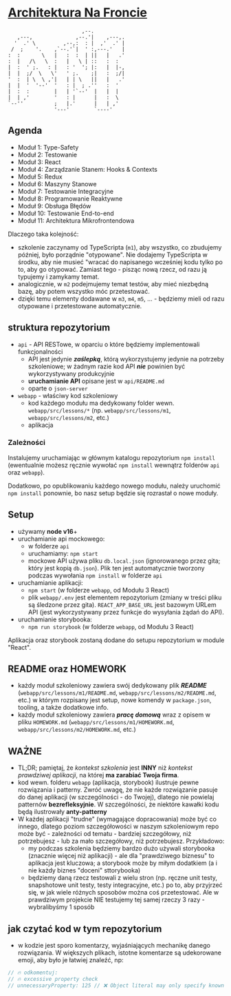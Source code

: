 # [Architektura Na Froncie](https://architekturanafroncie.pl)

```
                        ,--.           
   ,---,              ,--.'|    ,---,. 
  '  .' \         ,--,:  : |  ,'  .' | 
 /  ;    '.    ,`--.'`|  ' :,---.'   | 
:  :       \   |   :  :  | ||   |   .' 
:  |   /\   \  :   |   \ | ::   :  :   
|  :  ' ;.   : |   : '  '; |:   |  |-, 
|  |  ;/  \   \'   ' ;.    ;|   :  ;/| 
'  :  | \  \ ,'|   | | \   ||   |   .' 
|  |  '  '--'  '   : |  ; .''   :  '   
|  :  :        |   | '`--'  |   |  |   
|  | ,'        '   : |      |   :  \   
`--''          ;   |.'      |   | ,'   
               '---'        `----'     
```

## Agenda

- Moduł 1: Type-Safety
- Moduł 2: Testowanie
- Moduł 3: React
- Moduł 4: Zarządzanie Stanem: Hooks & Contexts
- Moduł 5: Redux
- Moduł 6: Maszyny Stanowe
- Moduł 7: Testowanie Integracyjne
- Moduł 8: Programowanie Reaktywne
- Moduł 9: Obsługa Błędów
- Moduł 10: Testowanie End-to-end
- Moduł 11: Architektura Mikrofrontendowa

Dlaczego taka kolejność:

- szkolenie zaczynamy od TypeScripta (`m1`), aby wszystko, co zbudujemy później, było porządnie "otypowane". Nie dodajemy TypeScripta w środku, aby nie musieć "wracać do napisanego wcześniej kodu tylko po to, aby go otypować. Zamiast tego - pisząc nową rzecz, od razu ją typujemy i zamykamy temat.
- analogicznie, w `m2` podejmujemy temat testów, aby mieć niezbędną bazę, aby potem wszystko móc przetestować.
- dzięki temu elementy dodawane w `m3`, `m4`, `m5`, ... - będziemy mieli od razu otypowane i przetestowane automatycznie.

##  struktura repozytorium

- `api` - API RESTowe, w oparciu o które będziemy implementowali funkcjonalności
  - API jest jedynie ***zaślepką***, którą wykorzystujemy jedynie na potrzeby szkoleniowe; w żadnym razie kod API ***nie*** powinien być wykorzystywany produkcyjnie
  - **uruchamianie API** opisane jest w `api/README.md`
  - oparte o `json-server`
- `webapp` - właściwy kod szkoleniowy
  - kod każdego modułu ma dedykowany folder wewn. `webapp/src/lessons/*` (np. `webapp/src/lessons/m1`, `webapp/src/lessons/m2`, etc.)
  - aplikacja

### Zależności

Instalujemy uruchamiając w głównym katalogu repozytorium `npm install` (ewentualnie możesz ręcznie wywołać `npm install` wewnątrz folderów `api` oraz `webapp`).

Dodatkowo, po opublikowaniu każdego nowego modułu, należy uruchomić `npm install` ponownie, bo nasz setup będzie się rozrastał o nowe moduły.

## Setup

- używamy **node v16**+
- uruchamianie api mockowego:
  - w folderze `api`
  - uruchamiamy: `npm start`
  - mockowe API używa pliku `db.local.json` (ignorowanego przez gita; który jest kopią `db.json`). Plik ten jest automatycznie tworzony podczas wywołania `npm install` w folderze `api`
- uruchamianie aplikacji:
  - `npm start` (w folderze `webapp`, od Modułu 3 React)
  - plik `webapp/.env` jest elementem repozytorium (zmiany w treści pliku są śledzone przez gita). `REACT_APP_BASE_URL` jest bazowym URLem API (jest wykorzystywany przez funkcje do wysyłania żądań do API).
- uruchamianie storybooka:
  - `npm run storybook` (w folderze `webapp`, od Modułu 3 React)

Aplikacja oraz storybook zostaną dodane do setupu repozytorium w module "React".

## README oraz HOMEWORK

- każdy moduł szkoleniowy zawiera swój dedykowany plik ***README*** (`webapp/src/lessons/m1/README.md`, `webapp/src/lessons/m2/README.md`, etc.) w którym rozpisany jest setup, nowe komendy w `package.json`, tooling, a także dodatkowe info.
- każdy moduł szkoleniowy zawiera ***pracę domową*** wraz z opisem w pliku `HOMEWORK.md` (`webapp/src/lessons/m1/HOMEWORK.md`, `webapp/src/lessons/m2/HOMEWORK.md`, etc.)

## WAŻNE

- TL;DR; pamiętaj, że *kontekst szkolenia* jest **INNY** niż *kontekst prawdziwej aplikacji*, na której **ma zarabiać Twoja firma**.
- kod wewn. folderu `webapp` (aplikacja, storybook) ilustruje pewne rozwiązania i patterny. Zwróć uwagę, że nie każde rozwiązanie pasuje do danej aplikacji (w szczególności - do Twojej), dlatego nie powielaj patternów **bezrefleksyjnie**. W szczególności, że niektóre kawałki kodu będą ilustrowały **anty-patterny**
- W każdej aplikacji "trudne" (wymagające dopracowania) może być co innego, dlatego poziom szczegółowości w naszym szkoleniowym repo może być - zależności od tematu - bardziej szczegółowy, niż potrzebujesz - lub za mało szczegółowy, niż potrzebujesz. Przykładowo:
  - my podczas szkolenia będziemy bardzo dużo używali storybooka (znacznie więcej niż aplikacji) - ale dla "prawdziwego biznesu" to aplikacja jest kluczowa; a storybook może by miłym dodatkiem (a i nie każdy biznes "doceni" sttorybooka)
  - będziemy daną rzecz testowali z wielu stron (np. ręczne unit testy, snapshotowe unit testy, testy integracyjne, etc.) po to, aby przyjrzeć się, w jak wiele różnych sposobów można coś przetestować. Ale w prawdziwym projekcie NIE testujemy tej samej rzeczy 3 razy - wybralibyśmy 1 sposób

## jak czytać kod w tym repozytorium

- w kodzie jest sporo komentarzy, wyjaśniających mechanikę danego rozwiązania. W większych plikach, istotne komentarze są udekorowane emoji, aby było je łatwiej znaleźć, np:

```ts
// 🔥 odkomentuj:
// 🔥 excessive property check
// unnecessaryProperty: 125 // ❌ Object literal may only specify known properties bla bla
```
